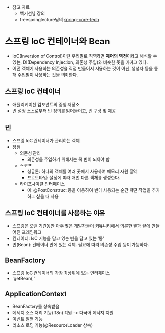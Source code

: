 - 참고 자료
    - 백기선님 강의
    - freespringlecture님의 [spring-core-tech](https://github.com/freespringlecture/spring-core-tech/blob/chap02-01-ioccontainer/Readme.md)

# 스프링 IoC 컨테이너와 Bean

- IoC(Inversion of Control)이란 우리말로 직역하면 **제어의 역전**이라고 해석할 수 있는, DI(Dependency Injection, 의존성 주입)와 비슷한 뜻을 가지고 있다.
- 어떤 객체가 사용하는 의존성을 직접 만들어서 사용하는 것이 아닌, 생성자 등을 통해 주입받아 사용하는 것을 의미한다.

## 스프링 IoC 컨테이너

- 애플리케이션 컴포넌트의 중앙 저장소
- 빈 설정 소스로부터 빈 정의를 읽어들이고, 빈 구성 및 제공

## 빈

- 스프링 IoC 컨테이너가 관리하는 객체
- 장점
    - 의존성 관리
        - 의존성을 주입하기 위해서는 꼭 빈이 되어야 함
    - 스코프
        - 싱글톤: 하나의 객체를 여러 곳에서 사용하여 메모리 자원 절약
        - 프로토타입: 설정에 따라 매번 다른 객체를 생성한다.
    - 라이프사이클 인터페이스
        - 예: @PostConstruct 등을 이용하여 빈이 사용되는 순간 어떤 작업을 추가하고 싶을 때 사용

## 스프링 IoC 컨테이너를 사용하는 이유

- 스프링은 오랜 기간동안 아주 많은 개발자들이 커뮤니티에서 의론한 결과 끝에 만들어진 프레임워크
- 컨테이너: IoC 기능을 담고 있는 빈을 담고 있는 '통'
- 빈(Bean): 컨테이너 안에 있는 객체. 필요에 따라 의존성 주입 등이 가능하다.

## BeanFactory

- 스프링 IoC 컨테이너의 가장 최상위에 있는 인터페이스
- 'getBean()'

## ApplicationContext

- BeanFactory를 상속받음
- 메세지 소스 처리 기능(i18n) 지원 -> 다국어 메세지 지원
- 이벤트 발행 기능
- 리소스 로딩 기능(@ResourceLoader 상속)
